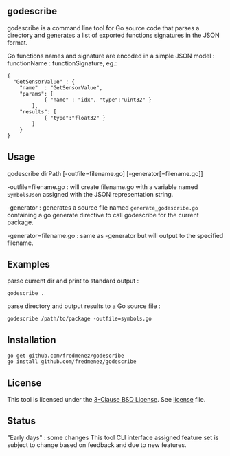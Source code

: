 ## godescribe

godescribe is a command line tool for Go source code that parses a directory and generates a list of exported functions signatures in the JSON format.

Go functions names and signature are encoded in a simple JSON model : functionName : functionSignature, eg.:

```
{
  "GetSensorValue" : {
  	"name"  : "GetSensorValue",
  	"params": [
  			{ "name" : "idx", "type":"uint32" }
  		],
  	"results": [
  			{ "type":"float32" }
  		]
  	}
}
```

## Usage

godescribe dirPath [-outfile=filename.go] [-generator[=filename.go]]

-outfile=filename.go : will create filename.go with a variable named `SymbolsJson` assigned with the JSON representation string.

-generator : generates a source file named `generate_godescribe.go` containing a go generate directive to call godescribe for the current package.

-generator=filename.go : same as -generator but will output to the specified filename.

## Examples

parse current dir and print to standard output :
```
godescribe .
```

parse directory and output results to a Go source file :
```
godescribe /path/to/package -outfile=symbols.go
```

## Installation

```
go get github.com/fredmenez/godescribe
go install github.com/fredmenez/godescribe
```

## License

This tool is licensed under the [3-Clause BSD License](http://opensource.org/licenses/BSD-3-Clause). See [license](LICENSE) file.

## Status

"Early days" : some changes This tool CLI interface assigned feature set is subject to change based on feedback and due to new features.

